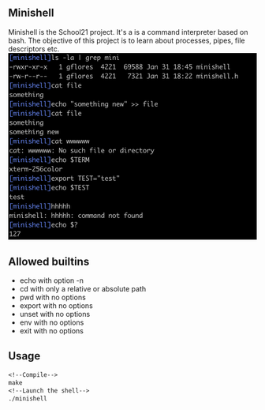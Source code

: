 ## Minishell
Minishell is the School21 project. It's a is a command interpreter based on bash. The objective of this project is to learn about processes, pipes, file descriptors etc.
![Image alt](https://github.com/GaynelleFlores/minishell_21school/blob/main/screenshot.png) 
## Allowed builtins
- echo with option -n
- cd with only a relative or absolute path
- pwd with no options
- export with no options
- unset with no options
- env with no options
- exit with no options
## Usage
```
<!--Compile-->
make
<!--Launch the shell-->
./minishell
```
